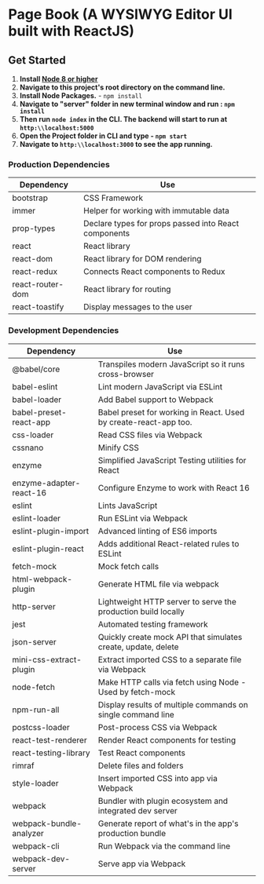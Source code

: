 # Page Book (A WYSIWYG Editor UI built with ReactJS)

## Get Started

1. **Install [Node 8 or higher](https://nodejs.org)**
2. **Navigate to this project's root directory on the command line.**
3. **Install Node Packages.** - `npm install`
4. **Navigate to "server" folder in new terminal window and run : `npm install`**
5. **Then run `node index` in the CLI. The backend will start to run at `http:\\localhost:5000`**
6. **Open the Project folder in CLI and type - `npm start`**
7. **Navigate to `http:\\localhost:3000` to see the app running.**

### Production Dependencies

| **Dependency**   | **Use**                                              |
| ---------------- | ---------------------------------------------------- |
| bootstrap        | CSS Framework                                        |
| immer            | Helper for working with immutable data               |
| prop-types       | Declare types for props passed into React components |
| react            | React library                                        |
| react-dom        | React library for DOM rendering                      |
| react-redux      | Connects React components to Redux                   |
| react-router-dom | React library for routing                            |
| react-toastify   | Display messages to the user                         |

### Development Dependencies

| **Dependency**          | **Use**                                                          |
| ----------------------- | ---------------------------------------------------------------- |
| @babel/core             | Transpiles modern JavaScript so it runs cross-browser            |
| babel-eslint            | Lint modern JavaScript via ESLint                                |
| babel-loader            | Add Babel support to Webpack                                     |
| babel-preset-react-app  | Babel preset for working in React. Used by create-react-app too. |
| css-loader              | Read CSS files via Webpack                                       |
| cssnano                 | Minify CSS                                                       |
| enzyme                  | Simplified JavaScript Testing utilities for React                |
| enzyme-adapter-react-16 | Configure Enzyme to work with React 16                           |
| eslint                  | Lints JavaScript                                                 |
| eslint-loader           | Run ESLint via Webpack                                           |
| eslint-plugin-import    | Advanced linting of ES6 imports                                  |
| eslint-plugin-react     | Adds additional React-related rules to ESLint                    |
| fetch-mock              | Mock fetch calls                                                 |
| html-webpack-plugin     | Generate HTML file via webpack                                   |
| http-server             | Lightweight HTTP server to serve the production build locally    |
| jest                    | Automated testing framework                                      |
| json-server             | Quickly create mock API that simulates create, update, delete    |
| mini-css-extract-plugin | Extract imported CSS to a separate file via Webpack              |
| node-fetch              | Make HTTP calls via fetch using Node - Used by fetch-mock        |
| npm-run-all             | Display results of multiple commands on single command line      |
| postcss-loader          | Post-process CSS via Webpack                                     |
| react-test-renderer     | Render React components for testing                              |
| react-testing-library   | Test React components                                            |
| rimraf                  | Delete files and folders                                         |
| style-loader            | Insert imported CSS into app via Webpack                         |
| webpack                 | Bundler with plugin ecosystem and integrated dev server          |
| webpack-bundle-analyzer | Generate report of what's in the app's production bundle         |
| webpack-cli             | Run Webpack via the command line                                 |
| webpack-dev-server      | Serve app via Webpack                                            |
